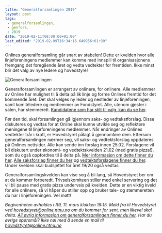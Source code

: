 ```yaml
---
title: "Generalforsamlingen 2019"
layout: post
tags: 
 - generalforsamlingen,
 - genfors,
 - 2019
date: "2019-02-11T08:00:00+01:00"
last_edited: "2019-02-09T16:34:16.649956+01:00"
---
```

Onlines generalforsamling går snart av stabelen! Dette er kvelden hvor alle linjeforeningens medlemmer kan komme med innspill til organisasjonens fremgang det foregående året og vedta vedtekter for fremtiden. Ikke minst blir det valg av nye ledere og hovedstyre!

![Generalforsamlingen](https://online.ntnu.no/media/images/responsive/1cc64505-a4b2-4bc4-9b6b-dd71239acd98.jpeg)

Generalforsamlingen er arrangert av onlinere, for onlinere. Alle medlemmer av Online har mulighet til å delta på lik linje og forme Onlines fremtid for det kommende året. Det skal velges ny leder og nestleder av linjeforeningen, samt komitéledere og medlemmer av Fondstyret. Alle, utenom gjester i salen, har stemmerett. [Kandidatene som har stilt til valg, kan du se her](https://online.ntnu.no/wiki/online/generalforsamlingen/genfors2019/valg).

Før den tid, skal forsamlingen gå igjennom saks- og vedtekstforslag. Disse diskuteres og vedtas for at Online skal kunne utvikle seg og reflektere meningene til linjeforeningens medlemmer. Når endringer av Onlines vedtekter trår i kraft, er Hovedstyret pålagt å gjennomføre dem. Ettersom generalforsamlingen nærmer seg, vil saks- og vedtektsforslag oppdateres på Onlines nettsider. Alle kan sende inn forslag innen 25.02. Forslagene vil bli diskutert under økonomi- og vedtektskvelden 21.02 (med gratis pizza!), som du også oppfordres til å delta på. [Mer informasjon om dette finner du her](https://online.ntnu.no/events/655/okonomi-og-vedtektskveld/). [Alle saksforslag finner du her](https://online.ntnu.no/wiki/online/generalforsamlingen/genfors2019/saksforslag) og [vedtektsforslagene finner du her](https://online.ntnu.no/wiki/online/generalforsamlingen/genfors2019/vedtekstforslag). Under kvelden skal budsjettet for året 19/20 også vedtas.

Generalforsamlingskvelden kan vise seg å bli lang, så Hovedstyret ber om at du kommer forberedt. Trivselskomiteen stiller med enkel servering og det vil bli pause med gratis pizza underveis på kvelden. Dette er en viktig kveld for alle onlinere, så vi håper du stiller opp og bruker tale- og stemmeretten du har i linjeforeningen. Vel møtt!

*Begivenheten avholdes i R9, 11. mars klokken 16:15. Meld fra til Hovedstyret ved hovedstyret@online.ntnu.no om du kommer for sent, men likevel skal delta. [All øvrig informasjon om generalforsamlingen finner du her](https://online.ntnu.no/wiki/online/generalforsamlingen/genfors2019/). Har du øvrige spørsmål? Ikke nøl med å sende en mail til hovedstyret@online.ntnu.no*
